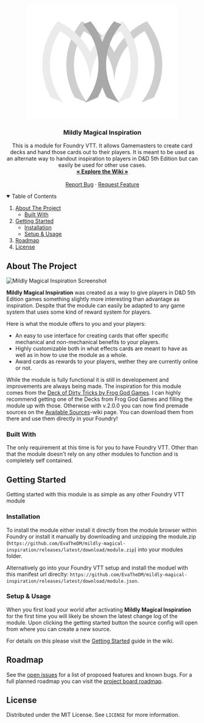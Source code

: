 <!--
*** Thanks for checking out the Best-README-Template. If you have a suggestion
*** that would make this better, please fork the repo and create a pull request
*** or simply open an issue with the tag "enhancement".
*** Thanks again! Now go create something AMAZING! :D
-->

<br />
<p align="center">
    <img src=".github/readme/MMI_Logo.png" alt="Logo">

  <h3 align="center">Mildly Magical Inspiration</h3>

  <p align="center">
    This is a module for Foundry VTT. It allows Gamemasters to create card decks and hand those cards out to their players. It is meant to be used as an alternate way to handout inspiration to players in D&D 5th Edition but can easily be used for other use cases.
    <br />
    <a href="https://github.com/EvaTheDM/mildly-magical-inspiration/wiki"><strong>&laquo; Explore the Wiki &raquo;</strong></a>
    <br />
    <br />
    <a href="https://github.com/EvaTheDM/mildly-magical-inspiration/issues/new?assignees=EvaTheDM&labels=bug&template=bug_report.md&title=%5BBUG%5D">Report Bug</a>
    ·
    <a href="https://github.com/EvaTheDM/mildly-magical-inspiration/issues/new?assignees=EvaTheDM&labels=enhancement&template=feature_request.md&title=%5BFEATURE%5D">Request Feature</a>
  </p>
</p>

<!-- TABLE OF CONTENTS -->
<details open="open">
  <summary>Table of Contents</summary>
  <ol>
    <li>
      <a href="#about-the-project">About The Project</a>
      <ul>
        <li><a href="#built-with">Built With</a></li>
      </ul>
    </li>
    <li>
      <a href="#getting-started">Getting Started</a>
      <ul>
        <li><a href="#installation">Installation</a></li>
        <li><a href="#setup">Setup & Usage</a></li>
      </ul>
    </li>
    <li><a href="#roadmap">Roadmap</a></li>
    <li><a href="#license">License</a></li>
  </ol>
</details>


## About The Project

<img src=".github/readme/mmi_intro.png" alt="Mildly Magical Inspiration Screenshot">

**Mildly Magical Inspiration** was created as a way to give players in D&D 5th Edition games something slightly more interesting than advantage as inspiration. Despite that the module can easily be adapted to any game system that uses some kind of reward system for players.

Here is what the module offers to you and your players:
* An easy to use interface for creating cards that offer specific mechanical and non-mechanical benefits to your players.
* Highly customizable both in what effects cards are meant to have as well as in how to use the module as a whole.
* Award cards as rewards to your players, wether they are currently online or not.

While the module is fully functional it is still in developement and improvements are always being made. The inspiration for this module comes from the [Deck of Dirty Tricks by Frog God Games](https://www.froggodgames.com/product/deck-of-dirty-tricks-vol-1/). I can highly recommend getting one of the Decks from Frog God Games and filling the module up with those. Otherwise with v.2.0.0 you can now find premade sources on the [Available Sources](https://github.com/EvaTheDM/mildly-magical-inspiration/wiki/Available-Sources)-wiki page. You can download them from there and use them directly in your Foundry!

### Built With

The only requirement at this time is for you to have Foundry VTT. Other than that the module doesn't rely on any other modules to function and is completely self contained.

## Getting Started

Getting started with this module is as simple as any other Foundry VTT module

### Installation

To install the module either install it directly from the module browser within Foundry or install it manually by downloading and unzipping the module.zip (`https://github.com/EvaTheDM/mildly-magical-inspiration/releases/latest/download/module.zip`) into your modules folder.

Alternatively go into your Foundry VTT setup and install the moduel with this manifest url direclty: `https://github.com/EvaTheDM/mildly-magical-inspiration/releases/latest/download/module.json`.

### Setup & Usage

When you first load your world after activating **Mildly Magical Inspiration** for the first time you will likely be shown the latest change log of the module. Upon clicking the getting started button the source config will open from where you can create a new source.

For details on this please visit the [Getting Started](https://github.com/EvaTheDM/mildly-magical-inspiration/wiki/Getting-Started) guide in the wiki.

## Roadmap

See the [open issues](https://github.com/EvaTheDM/mildly-magical-inspiration/issues) for a list of proposed features and known bugs. For a full planned roadmap you can visit the [project board roadmap](https://github.com/EvaTheDM/mildly-magical-inspiration/projects/1).

## License

Distributed under the MIT License. See `LICENSE` for more information.
